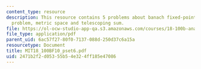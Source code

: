 ```yaml
---
content_type: resource
description: This resource contains 5 problems about banach fixed-point theorem, Rudin
  problem, metric space and telescoping sum.
file: https://ol-ocw-studio-app-qa.s3.amazonaws.com/courses/18-100b-analysis-i-fall-2010/2471b2f2d05355b54e324ff185e47086_MIT18_100BF10_pset6.pdf
file_type: application/pdf
parent_uid: 6ac57f27-80f0-7137-088d-250d37c6a15a
resourcetype: Document
title: MIT18_100BF10_pset6.pdf
uid: 2471b2f2-d053-55b5-4e32-4ff185e47086
---
```

